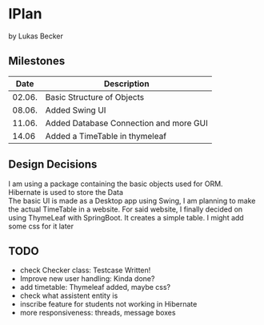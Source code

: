 # IPlan 

by Lukas Becker

## Milestones
Date | Description|
---|---|
02.06.|Basic Structure of Objects|
08.06.|Added Swing UI|
11.06.|Added Database Connection and more GUI|
14.06|Added a TimeTable in thymeleaf|

## Design Decisions

I am using a package containing the basic objects used for ORM. <br />
Hibernate is used to store the Data <br /> 
The basic UI is made as a Desktop app using Swing, I am planning to make the actual TimeTable in a website. 
For said website, I finally decided on using ThymeLeaf with SpringBoot. It creates a simple table. 
I might add some css for it later
## TODO
- check Checker class: Testcase Written!  
- Improve new user handling: Kinda done?  
- add timetable: Thymeleaf added, maybe css?  
- check what assistent entity is
- inscribe feature for students not working in Hibernate
- more responsiveness: threads, message boxes 
